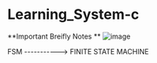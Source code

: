 # Learning_System-c

**Important Breifly Notes
**
![image](https://github.com/user-attachments/assets/d4785544-6eed-49ac-b749-00264aa2054b)

FSM -----------> FINITE STATE MACHINE 
